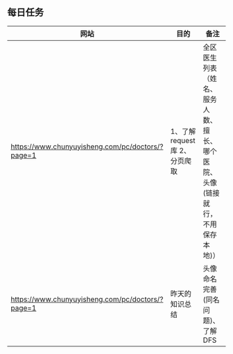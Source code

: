 ## 每日任务
| 网站 | 目的 | 备注|
|--|--|--|
| https://www.chunyuyisheng.com/pc/doctors/?page=1 | 1、了解request库 2、分页爬取 | 全区医生列表（姓名、服务人数、擅长、哪个医院、头像(链接就行，不用保存本地)）|
|https://www.chunyuyisheng.com/pc/doctors/?page=1 |昨天的知识总结|头像命名完善(同名问题)、了解DFS|